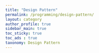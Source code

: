 ```yaml
---
title: "Design Pattern"
permalink: /programming/design-pattern/
layout: category
author_profile: true
sidebar_main: true
toc_sticky: true
toc_ads : true
taxonomy: Design Pattern
---
```

